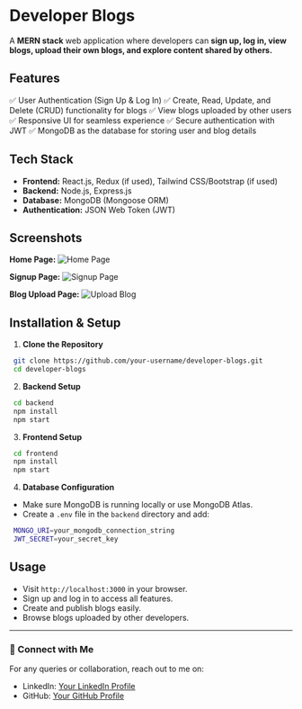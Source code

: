 # Developer Blogs

A **MERN stack** web application where developers can **sign up, log in, view blogs, upload their own blogs, and explore content shared by others.**

## Features

✅ User Authentication (Sign Up & Log In)
✅ Create, Read, Update, and Delete (CRUD) functionality for blogs
✅ View blogs uploaded by other users
✅ Responsive UI for seamless experience
✅ Secure authentication with JWT
✅ MongoDB as the database for storing user and blog details

## Tech Stack

- **Frontend:** React.js, Redux (if used), Tailwind CSS/Bootstrap (if used)
- **Backend:** Node.js, Express.js
- **Database:** MongoDB (Mongoose ORM)
- **Authentication:** JSON Web Token (JWT)

## Screenshots

**Home Page:**
![Home Page](screenshots/homepage.png)

**Signup Page:**
![Signup Page](screenshots/signup.png)

**Blog Upload Page:**
![Upload Blog](screenshots/upload.png)

## Installation & Setup

1. **Clone the Repository**
```sh
 git clone https://github.com/your-username/developer-blogs.git
 cd developer-blogs
```

2. **Backend Setup**
```sh
 cd backend
 npm install
 npm start
```

3. **Frontend Setup**
```sh
 cd frontend
 npm install
 npm start
```

4. **Database Configuration**
- Make sure MongoDB is running locally or use MongoDB Atlas.
- Create a `.env` file in the `backend` directory and add:
```sh
 MONGO_URI=your_mongodb_connection_string
 JWT_SECRET=your_secret_key
```

## Usage
- Visit `http://localhost:3000` in your browser.
- Sign up and log in to access all features.
- Create and publish blogs easily.
- Browse blogs uploaded by other developers.





---
### 📌 Connect with Me
For any queries or collaboration, reach out to me on:
- LinkedIn: [Your LinkedIn Profile](https://linkedin.com/in/yourprofile)
- GitHub: [Your GitHub Profile](https://github.com/your-username)

